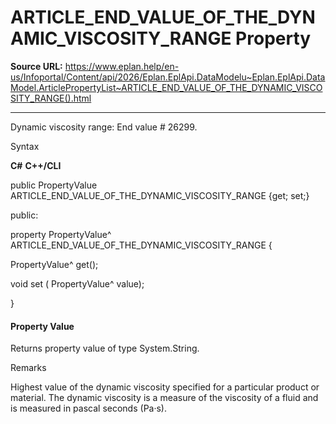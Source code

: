 # ARTICLE_END_VALUE_OF_THE_DYNAMIC_VISCOSITY_RANGE Property

**Source URL:** https://www.eplan.help/en-us/Infoportal/Content/api/2026/Eplan.EplApi.DataModelu~Eplan.EplApi.DataModel.ArticlePropertyList~ARTICLE_END_VALUE_OF_THE_DYNAMIC_VISCOSITY_RANGE().html

---

Dynamic viscosity range: End value # 26299.

Syntax

**C#**
**C++/CLI**


public PropertyValue ARTICLE_END_VALUE_OF_THE_DYNAMIC_VISCOSITY_RANGE {get; set;}

public:

property PropertyValue^ ARTICLE_END_VALUE_OF_THE_DYNAMIC_VISCOSITY_RANGE {

   PropertyValue^ get();

   void set (    PropertyValue^ value);

}


#### Property Value

Returns property value of type System.String.

Remarks

Highest value of the dynamic viscosity specified for a particular product or material. The dynamic viscosity is a measure of the viscosity of a fluid and is measured in pascal seconds (Pa·s).
